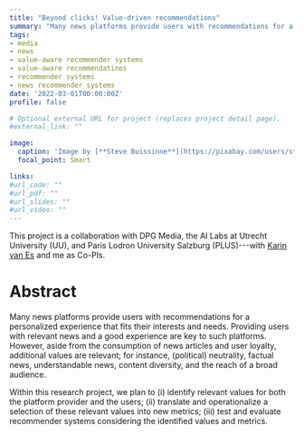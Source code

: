 ```yaml
---
title: "Beyond clicks! Value-driven recommendations"
summary: "Many news platforms provide users with recommendations for a personalized experience that fits their interests and needs. However, aside from the consumption of news articles and user loyalty, additional values are relevant that need to be integrated in news recommender systems."
tags:
- media
- news
- value-aware recommender systems
- value-aware recommendatinos
- recommender systems
- news recommender systems
date: '2022-03-01T00:00:00Z'
profile: false

# Optional external URL for project (replaces project detail page).
#external_link: ""

image:
  caption: 'Image by [**Steve Buissinne**](https://pixabay.com/users/stevepb-282134/?utm_source=link-attribution&amp;utm_medium=referral&amp;utm_campaign=image&amp;utm_content=412435) from [**Pixabay**](https://pixabay.com/?utm_source=link-attribution&amp;utm_medium=referral&amp;utm_campaign=image&amp;utm_content=412435).'
  focal_point: Smart

links:
#url_code: ""
#url_pdf: ""
#url_slides: ""
#url_video: ""
---
```



This project is a collaboration with DPG Media, the AI Labs at Utrecht University (UU), and Paris Lodron University Salzburg (PLUS)---with [Karin van Es](http://www.karinvanes.net) and me as Co-PIs.

# Abstract

Many news platforms provide users with recommendations for a personalized experience that fits their interests and needs. 
Providing users with relevant news and a good experience are key to such platforms. However, aside from the consumption of news articles and user loyalty, additional values are relevant; for instance, (political) neutrality, factual news, understandable news, content diversity, and the reach of a broad audience. 

Within this research project, we plan to (i) identify relevant values for both the platform provider and the users; (ii) translate and operationalize a selection of these relevant values into new metrics; (iii) test and evaluate recommender systems considering the identified values and metrics.
